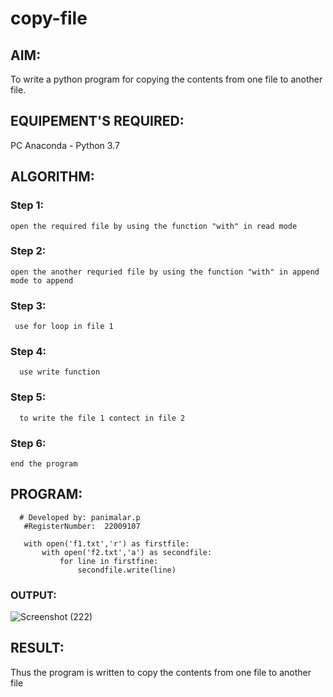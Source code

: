 # copy-file
## AIM:
To write a python program for copying the contents from one file to another file.
## EQUIPEMENT'S REQUIRED: 
PC
Anaconda - Python 3.7
## ALGORITHM: 
### Step 1:
    open the required file by using the function "with" in read mode
   
### Step 2:
    open the another requried file by using the function "with" in append mode to append
    
    
### Step 3: 
     use for loop in file 1
   
### Step 4:  
      use write function
   
### Step 5: 
      to write the file 1 contect in file 2
### Step 6: 
    end the program

## PROGRAM:
~~~
  # Developed by: panimalar.p
   #RegisterNumber:  22009107
   
   with open('f1.txt','r') as firstfile:
       with open('f2.txt','a') as secondfile:
           for line in firstfine:
               secondfile.write(line)
~~~
### OUTPUT:

![Screenshot (222)](https://user-images.githubusercontent.com/121490826/214883509-743a9593-aedb-4ab6-ac6b-f5351a79a4b1.png)


## RESULT:
Thus the program is written to copy the contents from one file to another file
